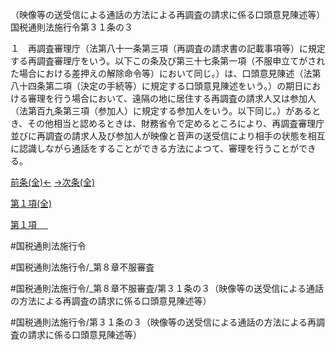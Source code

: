 （映像等の送受信による通話の方法による再調査の請求に係る口頭意見陳述等）
国税通則法施行令第３１条の３

１　再調査審理庁（法第八十一条第三項（再調査の請求書の記載事項等）に規定する再調査審理庁をいう。以下この条及び第三十七条第一項（不服申立てがされた場合における差押えの解除命令等）において同じ。）は、口頭意見陳述（法第八十四条第二項（決定の手続等）に規定する口頭意見陳述をいう。）の期日における審理を行う場合において、遠隔の地に居住する再調査の請求人又は参加人（法第百九条第三項（参加人）に規定する参加人をいう。以下同じ。）があるとき、その他相当と認めるときは、財務省令で定めるところにより、再調査審理庁並びに再調査の請求人及び参加人が映像と音声の送受信により相手の状態を相互に認識しながら通話をすることができる方法によつて、審理を行うことができる。

[前条(全)←](国税通則法施行＿令＿第３１条の２_.md)    [→次条(全)](国税通則法施行＿令＿第３２条_.md)

[第１項(全)](国税通則法施行＿令＿第３１条の３第１項_.md)  

[第１項 　 ](国税通則法施行＿令＿第３１条の３第１項.md)  

#国税通則法施行令

#国税通則法施行令/_第８章不服審査

#国税通則法施行令/_第８章不服審査/第３１条の３（映像等の送受信による通話の方法による再調査の請求に係る口頭意見陳述等）

#国税通則法施行令/第３１条の３（映像等の送受信による通話の方法による再調査の請求に係る口頭意見陳述等）

